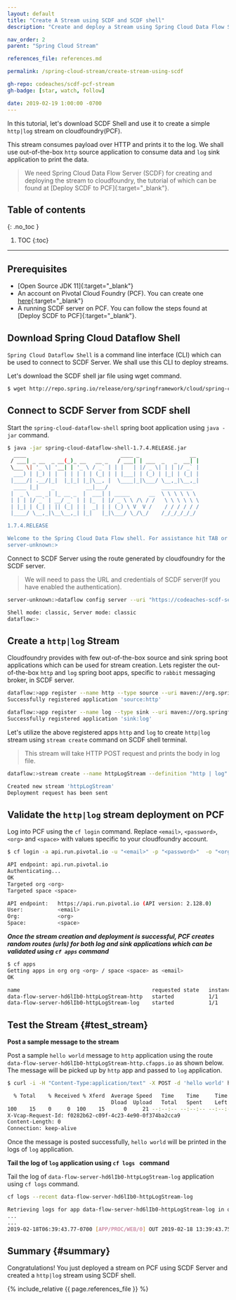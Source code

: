 ```yaml
---
layout: default
title: "Create A Stream using SCDF and SCDF shell"
description: "Create and deploy a Stream using Spring Cloud Data Flow Server (SCDF) and SCDF shell"

nav_order: 2
parent: "Spring Cloud Stream"

references_file: references.md

permalink: /spring-cloud-stream/create-stream-using-scdf

gh-repo: codeaches/scdf-pcf-stream
gh-badge: [star, watch, follow]

date: 2019-02-19 1:00:00 -0700
---
```


In this tutorial, let's download SCDF Shell and use it to create a simple ``http|log`` stream on cloudfoundry(PCF). 

This stream consumes payload over HTTP and prints it to the log. We shall use out-of-the-box `http` source application to consume data and `log` sink application to print the data. 

> We need Spring Cloud Data Flow Server (SCDF) for creating and deploying the stream to cloudfoundry, the tutorial of which can be found at [Deploy SCDF to PCF]{:target="_blank"}.

## Table of contents
{: .no_toc }

1. TOC
{:toc}

---

## Prerequisites

 - [Open Source JDK 11]{:target="_blank"}
 - An account on Pivotal Cloud Foundry (PCF). You can create one [here](https://console.run.pivotal.io/){:target="_blank"}
 - A running SCDF server on PCF. You can follow the steps found at [Deploy SCDF to PCF]{:target="_blank"}.

## Download Spring Cloud Dataflow Shell

`Spring Cloud Dataflow Shell` is a command line interface (CLI) which can be used to connect to SCDF Server. We shall use this CLI to deploy streams. 

Let's download the SCDF shell jar file using wget command.

```sh
$ wget http://repo.spring.io/release/org/springframework/cloud/spring-cloud-dataflow-shell/1.7.4.RELEASE/spring-cloud-dataflow-shell-1.7.4.RELEASE.jar
```

## Connect to SCDF Server from SCDF shell

Start the `spring-cloud-dataflow-shell` spring boot application using `java -jar` command.

```sh
$ java -jar spring-cloud-dataflow-shell-1.7.4.RELEASE.jar
  ____                              ____ _                __
 / ___| _ __  _ __(_)_ __   __ _   / ___| | ___  _   _  __| |
 \___ \| '_ \| '__| | '_ \ / _` | | |   | |/ _ \| | | |/ _` |
  ___) | |_) | |  | | | | | (_| | | |___| | (_) | |_| | (_| |
 |____/| .__/|_|  |_|_| |_|\__, |  \____|_|\___/ \__,_|\__,_|
  ____ |_|    _          __|___/                 __________
 |  _ \  __ _| |_ __ _  |  ___| | _____      __  \ \ \ \ \ \
 | | | |/ _` | __/ _` | | |_  | |/ _ \ \ /\ / /   \ \ \ \ \ \
 | |_| | (_| | || (_| | |  _| | | (_) \ V  V /    / / / / / /
 |____/ \__,_|\__\__,_| |_|   |_|\___/ \_/\_/    /_/_/_/_/_/

1.7.4.RELEASE

Welcome to the Spring Cloud Data Flow shell. For assistance hit TAB or type "help".
server-unknown:>
```

Connect to SCDF Server using the route generated by cloudfoundry for the SCDF server. 

> We will need to pass the URL and credentials of SCDF server(If you have enabled the authentication).

```sh
server-unknown:>dataflow config server --uri "https://codeaches-scdf-server.cfapps.io" --username "user001" --password "pass001" --skip-ssl-validation "true"

Shell mode: classic, Server mode: classic
dataflow:>
```

## Create a `http|log` Stream

Cloudfoundry provides with few out-of-the-box source and sink spring boot applications which can be used for stream creation. Lets register the out-of-the-box `http` and `log` spring boot apps, specific to `rabbit` messaging broker, in SCDF server.

```sh
dataflow:>app register --name http --type source --uri maven://org.springframework.cloud.stream.app:http-source-rabbit:2.1.0.RELEASE
Successfully registered application 'source:http'

dataflow:>app register --name log --type sink --uri maven://org.springframework.cloud.stream.app:log-sink-rabbit:2.1.0.RELEASE
Successfully registered application 'sink:log'
```

Let's utilize the above registered apps `http` and `log` to create `http|log` stream using `stream create` command on SCDF shell terminal. 

> This stream  will take HTTP POST request and prints the body in log file.

```sh
dataflow:>stream create --name httpLogStream --definition "http | log" --deploy

Created new stream 'httpLogStream'
Deployment request has been sent
```

## Validate the `http|log` stream deployment on PCF

Log into PCF using the `cf login` command. Replace `<email>`, `<password>`, `<org>` and `<space>` with values specific to your cloudfoundry account.

```sh
$ cf login -a api.run.pivotal.io -u "<email>" -p "<password>"  -o "<org>" -s "<space>"

API endpoint: api.run.pivotal.io
Authenticating...
OK
Targeted org <org>
Targeted space <space>

API endpoint:   https://api.run.pivotal.io (API version: 2.128.0)
User:           <email>
Org:            <org>
Space:          <space>
```

***Once the stream creation and deployment is successful, PCF creates random routes (urls) for both log and sink applications which can be validated using `cf apps` command***

```sh
$ cf apps
Getting apps in org org <org> / space <space> as <email>
OK

name                                          requested state   instances   memory   disk   urls
data-flow-server-hd6lIb0-httpLogStream-http   started           1/1         1G       1G     data-flow-server-hd6lIb0-httpLogStream-http.cfapps.io
data-flow-server-hd6lIb0-httpLogStream-log    started           1/1         1G       1G     data-flow-server-hd6lIb0-httpLogStream-log.cfapps.io
```

## Test the Stream {#test_stream}

**Post a sample message to the stream**

Post a sample `hello world` message to `http` application using the route `data-flow-server-hd6lIb0-httpLogStream-http.cfapps.io` as shown below. The message will be picked up by `http` app and passed to `log` application.

```sh
$ curl -i -H "Content-Type:application/text" -X POST -d 'hello world' https://data-flow-server-hd6lIb0-httpLogStream-http.cfapps.io

  % Total    % Received % Xferd  Average Speed   Time    Time     Time  Current
                                 Dload  Upload   Total   Spent    Left  Speed
100    15    0     0  100    15      0     21 --:--:-- --:--:-- --:--:--    21HTTP/1.1 202 Accepted
X-Vcap-Request-Id: f0282b62-c09f-4c23-4e90-0f374ba2cca9
Content-Length: 0
Connection: keep-alive
```
Once the message is posted successfully, `hello world` will be printed in the logs of `log` application.

**Tail the log of ``log`` application using ``cf logs `` command**

Tail the log of ``data-flow-server-hd6lIb0-httpLogStream-log`` application using `cf logs` command.

```sh
cf logs --recent data-flow-server-hd6lIb0-httpLogStream-log

Retrieving logs for app data-flow-server-hd6lIb0-httpLogStream-log in org <org> / space <space> as <email>...
...
...
2019-02-18T06:39:43.77-0700 [APP/PROC/WEB/0] OUT 2019-02-18 13:39:43.758  INFO 14 --- [httpLogStream-1] data-flow-server-hd6lIb0-httpLogStream-log : hello world
```

## Summary {#summary}

Congratulations! You just deployed a stream on PCF using SCDF Server and created a `http|log` stream using SCDF shell.

{% include_relative {{ page.references_file }} %}
